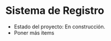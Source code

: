 <h1>Sistema de Registro</h1>
<ul>
<li>Estado del proyecto: En construcción.</li>
<li>Poner más items</li>
</ul>
